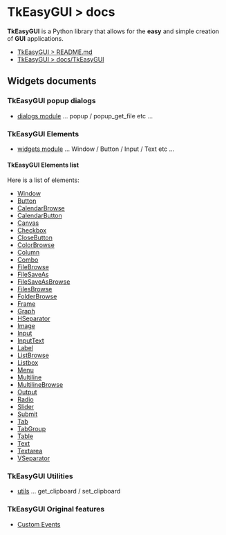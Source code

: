 # TkEasyGUI > docs

**TkEasyGUI** is a Python library that allows for the **easy** and simple creation of **GUI** applications.

- [TkEasyGUI > README.md](https://github.com/kujirahand/tkeasygui-python/blob/main/README.md)
- [TkEasyGUI > docs/TkEasyGUI](https://github.com/kujirahand/tkeasygui-python/blob/main/docs/TkEasyGUI/index.md)

## Widgets documents

### TkEasyGUI popup dialogs

- [dialogs module](https://github.com/kujirahand/tkeasygui-python/blob/main/docs/TkEasyGUI/dialogs-py.md) ... popup / popup_get_file etc ...

### TkEasyGUI Elements

- [widgets module](https://github.com/kujirahand/tkeasygui-python/blob/main/docs/TkEasyGUI/widgets-py.md) ... Window / Button / Input / Text etc ...

#### TkEasyGUI Elements list

Here is a list of elements:

- [Window](https://github.com/kujirahand/tkeasygui-python/blob/main/docs/TkEasyGUI/widgets-py.md#Window)
- [Button](https://github.com/kujirahand/tkeasygui-python/blob/main/docs/TkEasyGUI/widgets-py.md#button)
- [CalendarBrowse](https://github.com/kujirahand/tkeasygui-python/blob/main/docs/TkEasyGUI/widgets-py.md#calendarbrowse)
- [CalendarButton](https://github.com/kujirahand/tkeasygui-python/blob/main/docs/TkEasyGUI/widgets-py.md#calendarbutton)
- [Canvas](https://github.com/kujirahand/tkeasygui-python/blob/main/docs/TkEasyGUI/widgets-py.md#canvas)
- [Checkbox](https://github.com/kujirahand/tkeasygui-python/blob/main/docs/TkEasyGUI/widgets-py.md#checkbox)
- [CloseButton](https://github.com/kujirahand/tkeasygui-python/blob/main/docs/TkEasyGUI/widgets-py.md#closebutton)
- [ColorBrowse](https://github.com/kujirahand/tkeasygui-python/blob/main/docs/TkEasyGUI/widgets-py.md#colorbrowse)
- [Column](https://github.com/kujirahand/tkeasygui-python/blob/main/docs/TkEasyGUI/widgets-py.md#column)
- [Combo](https://github.com/kujirahand/tkeasygui-python/blob/main/docs/TkEasyGUI/widgets-py.md#combo)
- [FileBrowse](https://github.com/kujirahand/tkeasygui-python/blob/main/docs/TkEasyGUI/widgets-py.md#filebrowse)
- [FileSaveAs](https://github.com/kujirahand/tkeasygui-python/blob/main/docs/TkEasyGUI/widgets-py.md#filesaveas)
- [FileSaveAsBrowse](https://github.com/kujirahand/tkeasygui-python/blob/main/docs/TkEasyGUI/widgets-py.md#filesaveasbrowse)
- [FilesBrowse](https://github.com/kujirahand/tkeasygui-python/blob/main/docs/TkEasyGUI/widgets-py.md#filesbrowse)
- [FolderBrowse](https://github.com/kujirahand/tkeasygui-python/blob/main/docs/TkEasyGUI/widgets-py.md#folderbrowse)
- [Frame](https://github.com/kujirahand/tkeasygui-python/blob/main/docs/TkEasyGUI/widgets-py.md#frame)
- [Graph](https://github.com/kujirahand/tkeasygui-python/blob/main/docs/TkEasyGUI/widgets-py.md#graph)
- [HSeparator](https://github.com/kujirahand/tkeasygui-python/blob/main/docs/TkEasyGUI/widgets-py.md#hseparator)
- [Image](https://github.com/kujirahand/tkeasygui-python/blob/main/docs/TkEasyGUI/widgets-py.md#image)
- [Input](https://github.com/kujirahand/tkeasygui-python/blob/main/docs/TkEasyGUI/widgets-py.md#input)
- [InputText](https://github.com/kujirahand/tkeasygui-python/blob/main/docs/TkEasyGUI/widgets-py.md#inputtext)
- [Label](https://github.com/kujirahand/tkeasygui-python/blob/main/docs/TkEasyGUI/widgets-py.md#label)
- [ListBrowse](https://github.com/kujirahand/tkeasygui-python/blob/main/docs/TkEasyGUI/widgets-py.md#listbrowse)
- [Listbox](https://github.com/kujirahand/tkeasygui-python/blob/main/docs/TkEasyGUI/widgets-py.md#listbox)
- [Menu](https://github.com/kujirahand/tkeasygui-python/blob/main/docs/TkEasyGUI/widgets-py.md#menu)
- [Multiline](https://github.com/kujirahand/tkeasygui-python/blob/main/docs/TkEasyGUI/widgets-py.md#multiline)
- [MultilineBrowse](https://github.com/kujirahand/tkeasygui-python/blob/main/docs/TkEasyGUI/widgets-py.md#multilinebrowse)
- [Output](https://github.com/kujirahand/tkeasygui-python/blob/main/docs/TkEasyGUI/widgets-py.md#output)
- [Radio](https://github.com/kujirahand/tkeasygui-python/blob/main/docs/TkEasyGUI/widgets-py.md#radio)
- [Slider](https://github.com/kujirahand/tkeasygui-python/blob/main/docs/TkEasyGUI/widgets-py.md#slider)
- [Submit](https://github.com/kujirahand/tkeasygui-python/blob/main/docs/TkEasyGUI/widgets-py.md#submit)
- [Tab](https://github.com/kujirahand/tkeasygui-python/blob/main/docs/TkEasyGUI/widgets-py.md#tab)
- [TabGroup](https://github.com/kujirahand/tkeasygui-python/blob/main/docs/TkEasyGUI/widgets-py.md#tabgroup)
- [Table](https://github.com/kujirahand/tkeasygui-python/blob/main/docs/TkEasyGUI/widgets-py.md#table)
- [Text](https://github.com/kujirahand/tkeasygui-python/blob/main/docs/TkEasyGUI/widgets-py.md#text)
- [Textarea](https://github.com/kujirahand/tkeasygui-python/blob/main/docs/TkEasyGUI/widgets-py.md#textarea)
- [VSeparator](https://github.com/kujirahand/tkeasygui-python/blob/main/docs/TkEasyGUI/widgets-py.md#vseparator)

### TkEasyGUI Utilities

- [utils](https://github.com/kujirahand/tkeasygui-python/blob/main/docs/TkEasyGUI/utils-py.md) ... get_clipboard / set_clipboard

### TkEasyGUI Original features

- [Custom Events](https://github.com/kujirahand/tkeasygui-python/blob/main/docs/custom_events.md)
